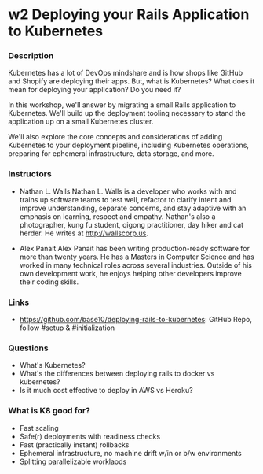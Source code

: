 # w2 Deploying your Rails Application to Kubernetes

### Description
Kubernetes has a lot of DevOps mindshare and is how shops like GitHub and Shopify are deploying their apps. But, what is Kubernetes? What does it mean for deploying your application? Do you need it?

In this workshop, we'll answer by migrating a small Rails application to Kubernetes. We'll build up the deployment tooling necessary to stand the application up on a small Kubernetes cluster.

We'll also explore the core concepts and considerations of adding Kubernetes to your deployment pipeline, including Kubernetes operations, preparing for ephemeral infrastructure, data storage, and more.

### Instructors
- Nathan L. Walls
Nathan L. Walls is a developer who works with and trains up software teams to test well, refactor to clarify intent and improve understanding, separate concerns, and stay adaptive with an emphasis on learning, respect and empathy. Nathan's also a photographer, kung fu student, qigong practitioner, day hiker and cat herder. He writes at http://wallscorp.us.

- Alex Panait
Alex Panait has been writing production-ready software for more than twenty years. He has a Masters in Computer Science and has worked in many technical roles across several industries. Outside of his own development work, he enjoys helping other developers improve their coding skills.

### Links
- https://github.com/base10/deploying-rails-to-kubernetes: GitHub Repo, follow #setup & #initialization

### Questions
- What's Kubernetes?
- What's the differences between deploying rails to docker vs kubernetes?
- Is it much cost effective to deploy in AWS vs Heroku?

### What is K8 good for?
- Fast scaling
- Safe(r) deployments with readiness checks
- Fast (practically instant) rollbacks
- Ephemeral infrastructure, no machine drift w/in or b/w environments
- Splitting parallelizable worklaods
